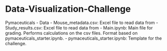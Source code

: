 # Data-Visualization-Challenge
Pymaceuticals
    - Data
        - Mouse_metadata.csv: Excel file to read data from
        - Study_results.csv: Excel file to read data from
    - Main.ipynb: Main file for grading. Performs calculations on the csv files. Format based on pymaceuticals_starter.ipynb.
    - pymaceuticals_starter.ipynb: Template for the challenge. 